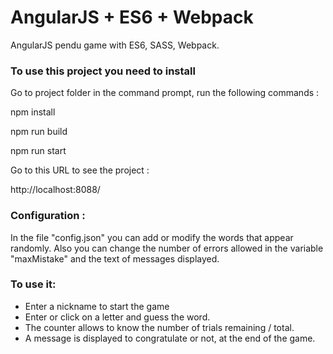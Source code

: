 # AngularJS + ES6 + Webpack
AngularJS pendu game with ES6, SASS, Webpack.

### To use this project you need to install

Go to project folder in the command prompt, run the following commands :

npm install

npm run build

npm run start


Go to this URL to see the project :

http://localhost:8088/


### Configuration :

In the file "config.json" you can add or modify the words that appear randomly. Also you can change the number of errors allowed in the variable "maxMistake" and the text of messages displayed.


### To use it:

- Enter a nickname to start the game
- Enter or click on a letter and guess the word.
- The counter allows to know the number of trials remaining / total.
- A message is displayed to congratulate or not, at the end of the game.